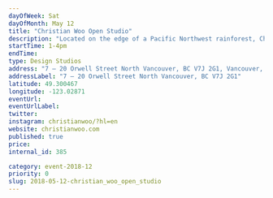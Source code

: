 ```yaml
---
dayOfWeek: Sat
dayOfMonth: May 12
title: "Christian Woo Open Studio"
description: "Located on the edge of a Pacific Northwest rainforest, Christian Woo produces furniture infused with a strong sentiment of place, scale and permanence. Christian Woo’s design philosophy is centered on the creation of a calm and timeless presence. Built from the highest-grade, hand-sourced materials with precision-cut craftsmanship, our pieces embrace a clean-lined, bold aesthetic."
startTime: 1-4pm
endTime: 
type: Design Studios
address: "7 – 20 Orwell Street North Vancouver, BC V7J 2G1, Vancouver, BC, Canada"
addressLabel: "7 – 20 Orwell Street North Vancouver, BC V7J 2G1"
latitude: 49.300467
longitude: -123.02871
eventUrl: 
eventUrlLabel: 
twitter: 
instagram: christianwoo/?hl=en
website: christianwoo.com
published: true
price: 
internal_id: 385

category: event-2018-12
priority: 0
slug: 2018-05-12-christian_woo_open_studio
---
```

